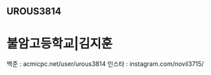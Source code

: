 UROUS3814
------------------
불암고등학교|김지훈
=================
  백준   : acmicpc.net/user/urous3814
  인스타 : instagram.com/novil3715/
